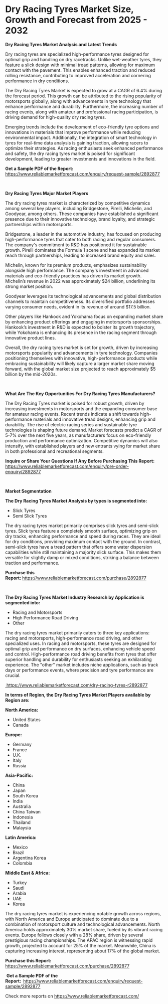 <p><h1>Dry Racing Tyres Market Size, Growth and Forecast from 2025 - 2032</h1></p><p><strong>Dry Racing Tyres Market Analysis and Latest Trends</strong></p>
<p><p>Dry racing tyres are specialized high-performance tyres designed for optimal grip and handling on dry racetracks. Unlike wet-weather tyres, they feature a slick design with minimal tread patterns, allowing for maximum contact with the pavement. This enables enhanced traction and reduced rolling resistance, contributing to improved acceleration and cornering performance in dry conditions.</p><p>The Dry Racing Tyres Market is expected to grow at a CAGR of 6.4% during the forecast period. This growth can be attributed to the rising popularity of motorsports globally, along with advancements in tyre technology that enhance performance and durability. Furthermore, the increasing number of racing events, along with amateur and professional racing participation, is driving demand for high-quality dry racing tyres.</p><p>Emerging trends include the development of eco-friendly tyre options and innovations in materials that improve performance while reducing environmental impact. Additionally, the integration of smart technology in tyres for real-time data analysis is gaining traction, allowing racers to optimize their strategies. As racing enthusiasts seek enhanced performance and safety, the dry racing tyres market is poised for significant development, leading to greater investments and innovations in the field.</p></p>
<p><strong>Get a Sample PDF of the Report:&nbsp;</strong> <a href="https://www.reliablemarketforecast.com/enquiry/request-sample/2892877?utm_campaign=2949&utm_medium=2&utm_source=Github&utm_content=ia&utm_term=15032025&utm_id=dry-racing-tyres">https://www.reliablemarketforecast.com/enquiry/request-sample/2892877</a></p>
<p>&nbsp;</p>
<p><strong>Dry Racing Tyres Major Market Players</strong></p>
<p><p>The dry racing tyres market is characterized by competitive dynamics among several key players, including Bridgestone, Pirelli, Michelin, and Goodyear, among others. These companies have established a significant presence due to their innovative technology, brand loyalty, and strategic partnerships within motorsports.</p><p>Bridgestone, a leader in the automotive industry, has focused on producing high-performance tyres that cater to both racing and regular consumers. The company's commitment to R&D has positioned it for sustainable growth. Pirelli dominates the Formula 1 scene and has expanded its market reach through partnerships, leading to increased brand equity and sales.</p><p>Michelin, known for its premium products, emphasizes sustainability alongside high performance. The company's investment in advanced materials and eco-friendly practices has driven its market growth. Michelin’s revenue in 2022 was approximately $24 billion, underlining its strong market position.</p><p>Goodyear leverages its technological advancements and global distribution channels to maintain competitiveness. Its diversified portfolio addresses varying consumer needs, evident in its revenue of around $17.5 billion.</p><p>Other players like Hankook and Yokohama focus on expanding market share by enhancing product offerings and engaging in motorsports sponsorships. Hankook’s investment in R&D is expected to bolster its growth trajectory, while Yokohama is enhancing its presence in the racing segment through innovative product lines.</p><p>Overall, the dry racing tyres market is set for growth, driven by increasing motorsports popularity and advancements in tyre technology. Companies positioning themselves with innovative, high-performance products while embracing sustainability will likely capture a larger market share moving forward, with the global market size projected to reach approximately $5 billion by the mid-2020s.</p></p>
<p>&nbsp;</p>
<p><strong>What Are The Key Opportunities For Dry Racing Tyres Manufacturers?</strong></p>
<p><p>The Dry Racing Tyres market is poised for robust growth, driven by increasing investments in motorsports and the expanding consumer base for amateur racing events. Recent trends indicate a shift towards high-performance materials and innovative tread designs, enhancing grip and durability. The rise of electric racing series and sustainable tyre technologies is shaping future demand. Market forecasts predict a CAGR of 5-7% over the next five years, as manufacturers focus on eco-friendly production and performance optimization. Competitive dynamics will also intensify, with established players and new entrants vying for market share in both professional and recreational segments.</p></p>
<p><strong>Inquire or Share Your Questions If Any Before Purchasing This Report:</strong> <a href="https://www.reliablemarketforecast.com/enquiry/pre-order-enquiry/2892877?utm_campaign=2949&utm_medium=2&utm_source=Github&utm_content=ia&utm_term=15032025&utm_id=dry-racing-tyres">https://www.reliablemarketforecast.com/enquiry/pre-order-enquiry/2892877</a></p>
<p>&nbsp;</p>
<p><strong>Market Segmentation</strong></p>
<p><strong>The Dry Racing Tyres Market Analysis by types is segmented into:</strong></p>
<p><ul><li>Slick Tyres</li><li>Semi Slick Tyres</li></ul></p>
<p><p>The dry racing tyres market primarily comprises slick tyres and semi-slick tyres. Slick tyres feature a completely smooth surface, optimizing grip on dry tracks, enhancing performance and speed during races. They are ideal for dry conditions, providing maximum contact with the ground. In contrast, semi-slick tyres have a tread pattern that offers some water dispersion capabilities while still maintaining a majority slick surface. This makes them versatile for slightly damp or mixed conditions, striking a balance between traction and performance.</p></p>
<p><strong>Purchase this Report:&nbsp;</strong><a href="https://www.reliablemarketforecast.com/purchase/2892877?utm_campaign=2949&utm_medium=2&utm_source=Github&utm_content=ia&utm_term=15032025&utm_id=dry-racing-tyres">https://www.reliablemarketforecast.com/purchase/2892877</a></p>
<p>&nbsp;</p>
<p><strong>The Dry Racing Tyres Market Industry Research by Application is segmented into:</strong></p>
<p><ul><li>Racing and Motorsports</li><li>High Performance Road Driving</li><li>Other</li></ul></p>
<p><p>The dry racing tyres market primarily caters to three key applications: racing and motorsports, high-performance road driving, and other specialized uses. In racing and motorsports, these tyres are designed for optimal grip and performance on dry surfaces, enhancing vehicle speed and control. High-performance road driving benefits from tyres that offer superior handling and durability for enthusiasts seeking an exhilarating experience. The "other" market includes niche applications, such as track days or performance events, where precision and tyre performance are crucial.</p></p>
<p><a href="https://www.reliablemarketforecast.com/dry-racing-tyres-r2892877?utm_campaign=2949&utm_medium=2&utm_source=Github&utm_content=ia&utm_term=15032025&utm_id=dry-racing-tyres">&nbsp;https://www.reliablemarketforecast.com/dry-racing-tyres-r2892877</a></p>
<p><strong>In terms of Region, the Dry Racing Tyres Market Players available by Region are:</strong></p>
<p>
    <p> <strong> North America: </strong>
        <ul>
            <li>United States</li>
            <li>Canada</li>
        </ul>
        </p> 
    <p> <strong> Europe: </strong>
        <ul>
            <li>Germany</li>
            <li>France</li>
            <li>U.K.</li>
            <li>Italy</li>
            <li>Russia</li>
        </ul>
        </p> 
    <p> <strong> Asia-Pacific: </strong>
        <ul>
            <li>China</li>
            <li>Japan</li>
            <li>South Korea</li>
            <li>India</li>
            <li>Australia</li>
            <li>China Taiwan</li>
            <li>Indonesia</li>
            <li>Thailand</li>
            <li>Malaysia</li>
        </ul>
        </p> 
    <p> <strong> Latin America: </strong>
        <ul>
            <li>Mexico</li>
            <li>Brazil</li>
            <li>Argentina Korea</li>
            <li>Colombia</li>
        </ul>
        </p> 
    <p> <strong> Middle East & Africa: </strong>
        <ul>
            <li>Turkey</li>
            <li>Saudi</li>
            <li>Arabia</li>
            <li>UAE</li>
            <li>Korea</li>
        </ul>
    </p>
    </p>
<p><p>The dry racing tyres market is experiencing notable growth across regions, with North America and Europe anticipated to dominate due to a combination of motorsport culture and technological advancements. North America holds approximately 30% market share, fueled by its vibrant racing events. Europe follows closely with a 28% share, driven by several prestigious racing championships. The APAC region is witnessing rapid growth, projected to account for 25% of the market. Meanwhile, China is capturing increasing interest, representing about 17% of the global market.</p></p>
<p><strong>Purchase this Report: </strong><a href="https://www.reliablemarketforecast.com/purchase/2892877?utm_campaign=2949&utm_medium=2&utm_source=Github&utm_content=ia&utm_term=15032025&utm_id=dry-racing-tyres">https://www.reliablemarketforecast.com/purchase/2892877</a></p>
<p>&nbsp;<strong>Get a Sample PDF of the Report:&nbsp;&nbsp;</strong><a href="https://www.reliablemarketforecast.com/enquiry/request-sample/2892877?utm_campaign=2949&utm_medium=2&utm_source=Github&utm_content=ia&utm_term=15032025&utm_id=dry-racing-tyres">https://www.reliablemarketforecast.com/enquiry/request-sample/2892877</a></p>
<p><strong></strong></p>
<p>Check more reports on <a href="https://www.reliablemarketforecast.com/?utm_campaign=2949&utm_medium=2&utm_source=Github&utm_content=ia&utm_term=15032025&utm_id=dry-racing-tyres">https://www.reliablemarketforecast.com/</a></p>
